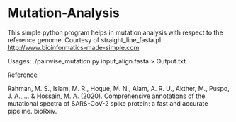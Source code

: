 # Mutation-Analysis
This simple python program helps in mutation analysis with respect to the reference genome. Courtesy of straight_line_fasta.pl http://www.bioinformatics-made-simple.com

Usages: ./pairwise_mutation.py input_align.fasta > Output.txt

Reference

Rahman, M. S., Islam, M. R., Hoque, M. N., Alam, A. R. U., Akther, M., Puspo, J. A., ... & Hossain, M. A. (2020). Comprehensive annotations of the mutational spectra of SARS-CoV-2 spike protein: a fast and accurate pipeline. bioRxiv.

